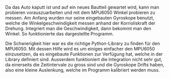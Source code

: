Da das Auto kaputt ist und auf ein neues Bautteil gewartet wird, kann man probieren vorauszuarbeiten und mit dem MPU6050 Winkel probieren zu messen. Am Anfang wurden nur seine eingebauten Gyroskope benutzt, welche die Winkelgeschwindigkeit messen anhand der Korrioliskraft der Drehung. Integriert man die Geschwindigkeit, dann bekommt man den Winkel. So funktionierte das dargestellte Programm. 

Die Schwierigkeit hier war es die richtige Python-Library zu finden für den MPU6050. Mit dessen Hilfe wird es um einiges einfacher den MPU6050 einzusetzen, da es eingebaute Funktionen zur Verfügung hat, welche in der Library definiert sind. Ausserdem funktioniert die Integration nicht sehr gut, da einerseits die Zeitintervale zu gross sind und die Gyroskope Drifts haben, also eine kleine Auslenkung, welche im Programm kalibriert werden muss.
